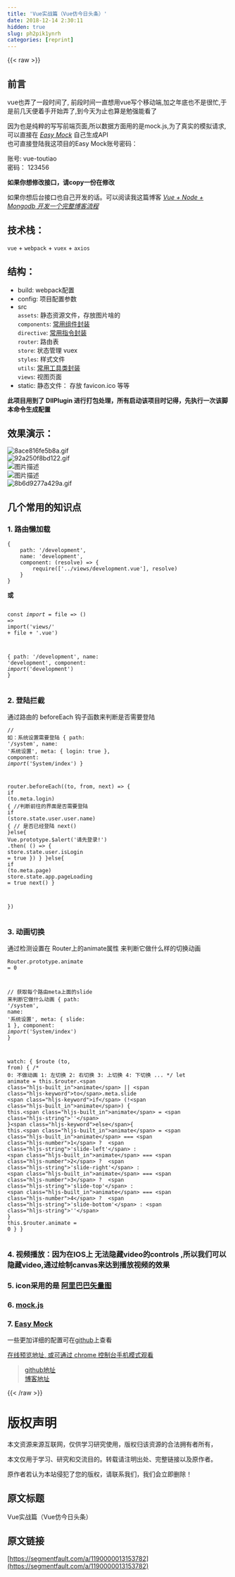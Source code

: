 ```yaml
---
title: 'Vue实战篇（Vue仿今日头条）' 
date: 2018-12-14 2:30:11
hidden: true
slug: ph2pik1ynrh
categories: [reprint]
---
```


{{< raw >}}

                    
<h2 id="articleHeader0">前言</h2>
<p>vue也弄了一段时间了, 前段时间一直想用vue写个移动端,加之年底也不是很忙,于是前几天便着手开始弄了,到今天为止也算是勉强能看了</p>
<p>因为也是纯粹的写写前端页面,所以数据方面用的是mock.js,为了真实的模拟请求,可以直接在 <em><a href="https://easy-mock.com/" rel="nofollow noreferrer" target="_blank">Easy Mock</a></em> 自己生成API<br>也可直接登陆我这项目的Easy Mock账号密码：</p>
<p>账号: vue-toutiao<br>  密码： 123456</p>
<p><strong>如果你想修改接口，请copy一份在修改</strong></p>
<p>如果你想后台接口也自己开发的话。可以阅读我这篇博客 <em><a href="https://segmentfault.com/a/1190000013025450?_ea=3265181">Vue + Node + Mongodb 开发一个完整博客流程</a></em></p>
<h2 id="articleHeader1">技术栈：</h2>
<p><code>vue</code> + <code>webpack</code> + <code>vuex</code> + <code>axios</code></p>
<h2 id="articleHeader2">结构：</h2>
<ul>
<li>build: webpack配置</li>
<li>config: 项目配置参数</li>
<li>src<br><code>assets</code>: 静态资源文件，存放图片啥的<br><code>components</code>: <a href="https://github.com/cd-dongzi/vue-components" rel="nofollow noreferrer" target="_blank">常用组件封装</a><br><code>directive</code>: <a href="https://github.com/cd-dongzi/vue-directive" rel="nofollow noreferrer" target="_blank">常用指令封装</a><br><code>router</code>: 路由表<br><code>store</code>: 状态管理 vuex<br><code>styles</code>: 样式文件<br><code>utils</code>: <a href="https://github.com/cd-dongzi/utils" rel="nofollow noreferrer" target="_blank">常用工具类封装</a><br><code>views</code>: 视图页面</li>
<li>static: 静态文件： 存放 favicon.ico 等等</li>
</ul>
<p><strong>此项目用到了 DllPlugin 进行打包处理，所有启动该项目时记得，先执行一次该脚本命令生成配置</strong></p>
<h2 id="articleHeader3">效果演示：</h2>
<p><span class="img-wrap"><img data-src="/img/bV3l3r?w=240&amp;h=419" src="https://static.alili.tech/img/bV3l3r?w=240&amp;h=419" alt="8ace816fe5b8a.gif" title="8ace816fe5b8a.gif" style="cursor: pointer;"></span><br><span class="img-wrap"><img data-src="/img/bV3l3w?w=233&amp;h=420" src="https://static.alili.tech/img/bV3l3w?w=233&amp;h=420" alt="92a250f8bd122.gif" title="92a250f8bd122.gif" style="cursor: pointer; display: inline;"></span><br><span class="img-wrap"><img data-src="/img/remote/1460000013228746" src="https://static.alili.tech/img/remote/1460000013228746" alt="图片描述" title="图片描述" style="cursor: pointer;"></span><br><span class="img-wrap"><img data-src="/img/remote/1460000013228747" src="https://static.alili.tech/img/remote/1460000013228747" alt="图片描述" title="图片描述" style="cursor: pointer;"></span><br><span class="img-wrap"><img data-src="/img/bV3l3G?w=240&amp;h=420" src="https://static.alili.tech/img/bV3l3G?w=240&amp;h=420" alt="8b6d9277a429a.gif" title="8b6d9277a429a.gif" style="cursor: pointer;"></span></p>
<h2 id="articleHeader4">几个常用的知识点</h2>
<h3 id="articleHeader5">1. 路由懒加载</h3>
<div class="widget-codetool" style="display:none;">
      <div class="widget-codetool--inner">
      <span class="selectCode code-tool" data-toggle="tooltip" data-placement="top" title="" data-original-title="全选"></span>
      <span type="button" class="copyCode code-tool" data-toggle="tooltip" data-placement="top" data-clipboard-text="{
    path: '/development',
    name: 'development',
    component: (resolve) => {
        require(['../views/development.vue'], resolve)
    }
}" title="" data-original-title="复制"></span>
      <span type="button" class="saveToNote code-tool" data-toggle="tooltip" data-placement="top" title="" data-original-title="放进笔记"></span>
      </div>
      </div><pre class="hljs css"><code>{
    <span class="hljs-attribute">path</span>: <span class="hljs-string">'/development'</span>,
    name: <span class="hljs-string">'development'</span>,
    component: (resolve) =&gt; {
        <span class="hljs-built_in">require</span>([<span class="hljs-string">'../views/development.vue'</span>], resolve)
    }
}</code></pre>
<p><strong>或</strong></p>
<div class="widget-codetool" style="display:none;">
      <div class="widget-codetool--inner">
      <span class="selectCode code-tool" data-toggle="tooltip" data-placement="top" title="" data-original-title="全选"></span>
      <span type="button" class="copyCode code-tool" data-toggle="tooltip" data-placement="top" data-clipboard-text="
const _import_ = file => () => import('views/' + file + '.vue')

{
    path: '/development',
    name: 'development',
    component: _import_('development')
}" title="" data-original-title="复制"></span>
      <span type="button" class="saveToNote code-tool" data-toggle="tooltip" data-placement="top" title="" data-original-title="放进笔记"></span>
      </div>
      </div><pre class="hljs dart"><code>
<span class="hljs-keyword">const</span> _import_ = file =&gt; () =&gt; <span class="hljs-keyword">import</span>(<span class="hljs-string">'views/'</span> + file + <span class="hljs-string">'.vue'</span>)

{
    path: <span class="hljs-string">'/development'</span>,
    name: <span class="hljs-string">'development'</span>,
    component: _import_(<span class="hljs-string">'development'</span>)
}</code></pre>
<h3 id="articleHeader6">2. 登陆拦截</h3>
<p>通过路由的 beforeEach 钩子函数来判断是否需要登陆</p>
<div class="widget-codetool" style="display:none;">
      <div class="widget-codetool--inner">
      <span class="selectCode code-tool" data-toggle="tooltip" data-placement="top" title="" data-original-title="全选"></span>
      <span type="button" class="copyCode code-tool" data-toggle="tooltip" data-placement="top" data-clipboard-text="// 如：系统设置需要登陆
{ 
    path: '/system', 
    name: '系统设置', 
    meta: { 
        login: true
    },
    component: _import_('System/index')
}

router.beforeEach((to, from, next) => {
    if (to.meta.login) { //判断前往的界面是否需要登陆
        if (store.state.user.user.name) { // 是否已经登陆
            next()
        }else{
            Vue.prototype.$alert('请先登录!')
                .then( () => {
                    store.state.user.isLogin = true
                })
        }
    }else{
        if (to.meta.page) store.state.app.pageLoading = true
        next() 
    }
    
})" title="" data-original-title="复制"></span>
      <span type="button" class="saveToNote code-tool" data-toggle="tooltip" data-placement="top" title="" data-original-title="放进笔记"></span>
      </div>
      </div><pre class="hljs stylus"><code><span class="hljs-comment">// 如：系统设置需要登陆</span>
{ 
    path: <span class="hljs-string">'/system'</span>, 
    name: <span class="hljs-string">'系统设置'</span>, 
    meta: { 
        login: true
    },
    component: _import_(<span class="hljs-string">'System/index'</span>)
}

router.beforeEach((to, from, next) =&gt; {
    <span class="hljs-keyword">if</span> (to<span class="hljs-selector-class">.meta</span><span class="hljs-selector-class">.login</span>) { <span class="hljs-comment">//判断前往的界面是否需要登陆</span>
        <span class="hljs-keyword">if</span> (store<span class="hljs-selector-class">.state</span><span class="hljs-selector-class">.user</span><span class="hljs-selector-class">.user</span><span class="hljs-selector-class">.name</span>) { <span class="hljs-comment">// 是否已经登陆</span>
            next()
        }<span class="hljs-keyword">else</span>{
            Vue<span class="hljs-selector-class">.prototype</span>.<span class="hljs-variable">$alert</span>(<span class="hljs-string">'请先登录!'</span>)
                .then( () =&gt; {
                    store<span class="hljs-selector-class">.state</span><span class="hljs-selector-class">.user</span><span class="hljs-selector-class">.isLogin</span> = true
                })
        }
    }<span class="hljs-keyword">else</span>{
        <span class="hljs-keyword">if</span> (to<span class="hljs-selector-class">.meta</span><span class="hljs-selector-class">.page</span>) store<span class="hljs-selector-class">.state</span><span class="hljs-selector-class">.app</span><span class="hljs-selector-class">.pageLoading</span> = true
        next() 
    }
    
})</code></pre>
<h3 id="articleHeader7">3. 动画切换</h3>
<p>通过检测设置在 Router上的animate属性 来判断它做什么样的切换动画</p>
<div class="widget-codetool" style="display:none;">
      <div class="widget-codetool--inner">
      <span class="selectCode code-tool" data-toggle="tooltip" data-placement="top" title="" data-original-title="全选"></span>
      <span type="button" class="copyCode code-tool" data-toggle="tooltip" data-placement="top" data-clipboard-text="Router.prototype.animate = 0

// 获取每个路由meta上面的slide 来判断它做什么动画
{ 
    path: '/system', 
    name: '系统设置', 
    meta: { 
        slide: 1 
    },
    component: _import_('System/index')
}


watch: {
    $route (to, from) {
        /*
        0: 不做动画
        1: 左切换
        2: 右切换
        3: 上切换
        4: 下切换
        ...
         */
        let animate = this.$router.animate || to.meta.slide
        if (!animate) {
            this.animate = '' 
        }else{
            this.animate = animate === 1 ?  'slide-left' :
                animate === 2 ?  'slide-right' :
                animate === 3 ?  'slide-top' :
                animate === 4 ?  'slide-bottom' : ''
        }
        this.$router.animate = 0
    }
}" title="" data-original-title="复制"></span>
      <span type="button" class="saveToNote code-tool" data-toggle="tooltip" data-placement="top" title="" data-original-title="放进笔记"></span>
      </div>
      </div><pre class="hljs sqf"><code>Router.prototype.<span class="hljs-built_in">animate</span> = <span class="hljs-number">0</span>

<span class="hljs-comment">// 获取每个路由meta上面的slide 来判断它做什么动画</span>
{ 
    path: <span class="hljs-string">'/system'</span>, 
    <span class="hljs-built_in">name</span>: <span class="hljs-string">'系统设置'</span>, 
    meta: { 
        slide: <span class="hljs-number">1</span> 
    },
    component: <span class="hljs-variable">_import_</span>(<span class="hljs-string">'System/index'</span>)
}


watch: {
    $route (<span class="hljs-keyword">to</span>, <span class="hljs-keyword">from</span>) {
        <span class="hljs-comment">/*
        0: 不做动画
        1: 左切换
        2: 右切换
        3: 上切换
        4: 下切换
        ...
         */</span>
        let <span class="hljs-built_in">animate</span> = this.$router.<span class="hljs-built_in">animate</span> || <span class="hljs-keyword">to</span>.meta.slide
        <span class="hljs-keyword">if</span> (!<span class="hljs-built_in">animate</span>) {
            this.<span class="hljs-built_in">animate</span> = <span class="hljs-string">''</span> 
        }<span class="hljs-keyword">else</span>{
            this.<span class="hljs-built_in">animate</span> = <span class="hljs-built_in">animate</span> === <span class="hljs-number">1</span> ?  <span class="hljs-string">'slide-left'</span> :
                <span class="hljs-built_in">animate</span> === <span class="hljs-number">2</span> ?  <span class="hljs-string">'slide-right'</span> :
                <span class="hljs-built_in">animate</span> === <span class="hljs-number">3</span> ?  <span class="hljs-string">'slide-top'</span> :
                <span class="hljs-built_in">animate</span> === <span class="hljs-number">4</span> ?  <span class="hljs-string">'slide-bottom'</span> : <span class="hljs-string">''</span>
        }
        this.$router.<span class="hljs-built_in">animate</span> = <span class="hljs-number">0</span>
    }
}</code></pre>
<h3 id="articleHeader8">4. 视频播放：因为在IOS上 无法隐藏video的controls ,所以我们可以隐藏video,通过绘制canvas来达到播放视频的效果</h3>
<h3 id="articleHeader9">5. icon采用的是 <a href="http://www.iconfont.cn/" rel="nofollow noreferrer" target="_blank">阿里巴巴矢量图</a>
</h3>
<h3 id="articleHeader10">6. <a href="http://mockjs.com/" rel="nofollow noreferrer" target="_blank">mock.js</a>
</h3>
<h3 id="articleHeader11">7. <a href="https://easy-mock.com/" rel="nofollow noreferrer" target="_blank">Easy Mock</a>
</h3>
<p>一些更加详细的配置可在<a href="https://github.com/cd-dongzi/vue-project/tree/master/vue-toutiao" rel="nofollow noreferrer" target="_blank">github</a>上查看</p>
<p><a href="http://dzblog.cn/cases/vue-toutiao/index.html" rel="nofollow noreferrer" target="_blank">在线预览地址, 或可通过 chrome 控制台手机模式观看</a></p>
<blockquote>
<a href="https://github.com/cd-dongzi/vue-project/tree/master/vue-toutiao" rel="nofollow noreferrer" target="_blank">github地址</a><br><a href="http://dzblog.cn/article/5a78609ec153997e3417a6d4" rel="nofollow noreferrer" target="_blank">博客地址</a>
</blockquote>

                
{{< /raw >}}

# 版权声明
本文资源来源互联网，仅供学习研究使用，版权归该资源的合法拥有者所有，

本文仅用于学习、研究和交流目的。转载请注明出处、完整链接以及原作者。

原作者若认为本站侵犯了您的版权，请联系我们，我们会立即删除！

## 原文标题
Vue实战篇（Vue仿今日头条）

## 原文链接
[https://segmentfault.com/a/1190000013153782](https://segmentfault.com/a/1190000013153782)

